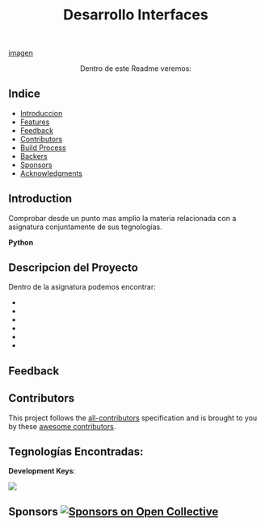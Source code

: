 <h1 align="center"> Desarrollo Interfaces </h1> <br>
<p align="center">
  <a href="https://gitpoint.co/">
 <p>imagen</p>
  </a>
</p>

<p align="center">
 Dentro de este Readme veremos:
</p>


## Indice

- [Introduccion](#introduction)
- [Features](#features)
- [Feedback](#feedback)
- [Contributors](#contributors)
- [Build Process](#build-process)
- [Backers](#backers-)
- [Sponsors](#sponsors-)
- [Acknowledgments](#acknowledgments)

## Introduction


Comprobar desde un punto mas amplio la materia relacionada con a asignatura conjuntamente de sus tegnologías.

**Python**

<imagen>

## Descripcion del Proyecto

Dentro de la asignatura podemos encontrar:

*
*
*
*
*
*

## Feedback


## Contributors

This project follows the [all-contributors](https://github.com/kentcdodds/all-contributors) specification and is brought to you by these [awesome contributors](./CONTRIBUTORS.md).

## Tegnologías Encontradas:



**Development Keys**: 



<a href="https://opencollective.com/git-point#backers" target="_blank"><img src="https://opencollective.com/git-point/backers.svg?width=890"></a>

## Sponsors [![Sponsors on Open Collective](https://opencollective.com/git-point/sponsors/badge.svg)](#sponsors)



